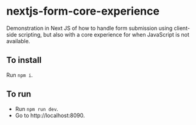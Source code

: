 # nextjs-form-core-experience
Demonstration in Next JS of how to handle form submission using client-side scripting, but also with a core experience for when JavaScript is not available.

## To install
Run `npm i`.

## To run
- Run `npm run dev`.
- Go to http://localhost:8090.
